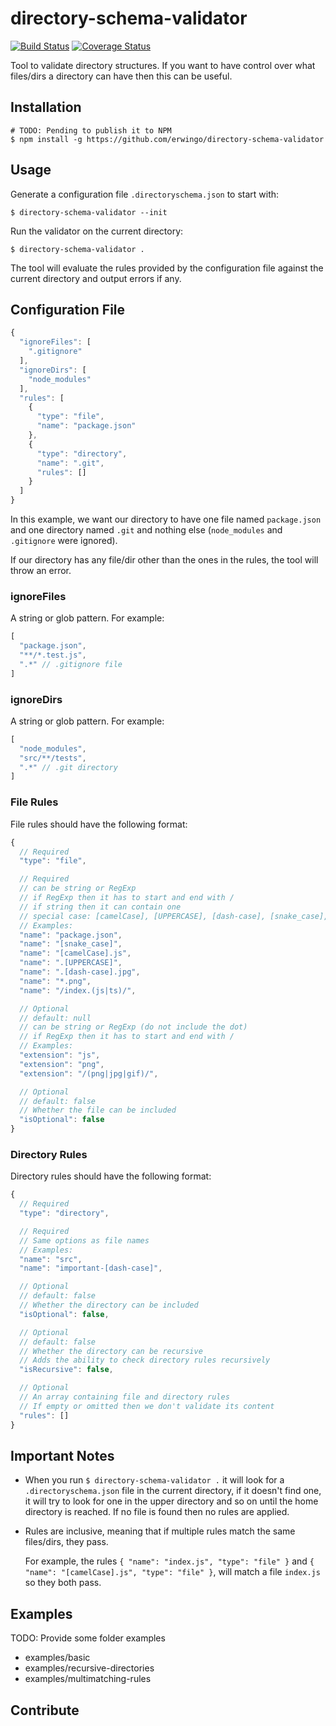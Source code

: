 # directory-schema-validator

[![Build Status](https://travis-ci.org/erwingo/directory-schema-validator.svg?branch=master)](https://travis-ci.org/erwingo/directory-schema-validator)
[![Coverage Status](https://coveralls.io/repos/github/erwingo/directory-schema-validator/badge.svg?branch=master)](https://coveralls.io/github/erwingo/directory-schema-validator?branch=master)

Tool to validate directory structures.
If you want to have control over what files/dirs a directory can have then this can be useful.

## Installation

```
# TODO: Pending to publish it to NPM
$ npm install -g https://github.com/erwingo/directory-schema-validator
```

## Usage

Generate a configuration file `.directoryschema.json` to start with:
```
$ directory-schema-validator --init
```

Run the validator on the current directory:
```
$ directory-schema-validator .
```

The tool will evaluate the rules provided by the configuration file against the current directory and output errors if any.

## Configuration File

```javascript
{
  "ignoreFiles": [
    ".gitignore"
  ],
  "ignoreDirs": [
    "node_modules"
  ],
  "rules": [
    {
      "type": "file",
      "name": "package.json"
    },
    {
      "type": "directory",
      "name": ".git",
      "rules": []
    }
  ]
}
```

In this example, we want our directory to have one file named `package.json` and one directory named `.git` and nothing else (`node_modules` and `.gitignore` were ignored).

If our directory has any file/dir other than the ones in the rules, the tool will throw an error.


### ignoreFiles

A string or glob pattern. For example:

```javascript
[
  "package.json",
  "**/*.test.js",
  ".*" // .gitignore file
]
```

### ignoreDirs

A string or glob pattern. For example:

```javascript
[
  "node_modules",
  "src/**/tests",
  ".*" // .git directory
]
```

### File Rules

File rules should have the following format:

```javascript
{
  // Required
  "type": "file",

  // Required
  // can be string or RegExp
  // if RegExp then it has to start and end with /
  // if string then it can contain one
  // special case: [camelCase], [UPPERCASE], [dash-case], [snake_case], *
  // Examples:
  "name": "package.json",
  "name": "[snake_case]",
  "name": "[camelCase].js",
  "name": ".[UPPERCASE]",
  "name": ".[dash-case].jpg",
  "name": "*.png",
  "name": "/index.(js|ts)/",

  // Optional
  // default: null
  // can be string or RegExp (do not include the dot)
  // if RegExp then it has to start and end with /
  // Examples:
  "extension": "js",
  "extension": "png",
  "extension": "/(png|jpg|gif)/",

  // Optional
  // default: false
  // Whether the file can be included
  "isOptional": false
}
```

### Directory Rules

Directory rules should have the following format:

```javascript
{
  // Required
  "type": "directory",

  // Required
  // Same options as file names
  // Examples:
  "name": "src",
  "name": "important-[dash-case]",

  // Optional
  // default: false
  // Whether the directory can be included
  "isOptional": false,

  // Optional
  // default: false
  // Whether the directory can be recursive
  // Adds the ability to check directory rules recursively
  "isRecursive": false,

  // Optional
  // An array containing file and directory rules
  // If empty or omitted then we don't validate its content
  "rules": []
}
```

## Important Notes

* When you run `$ directory-schema-validator .` it will look for a `.directoryschema.json` file in the current directory, if it doesn't find one, it will try to look for one in the upper directory and so on until the home directory is reached. If no file is found then no rules are applied.

* Rules are inclusive, meaning that if multiple rules match the same files/dirs, they pass.

  For example, the rules `{ "name": "index.js", "type": "file" }` and `{ "name": "[camelCase].js", "type": "file" }`, will match a file `index.js` so they both pass.

## Examples

TODO: Provide some folder examples
* examples/basic
* examples/recursive-directories
* examples/multimatching-rules

## Contribute
